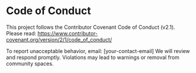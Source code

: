 # Code of Conduct

This project follows the Contributor Covenant Code of Conduct (v2.1).
Please read: https://www.contributor-covenant.org/version/2/1/code_of_conduct/

To report unacceptable behavior, email: [your-contact-email]
We will review and respond promptly. Violations may lead to warnings or removal from community spaces.